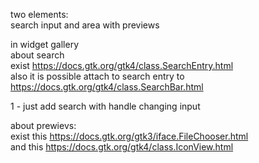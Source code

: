 two elements:<br>
search input and area with previews<br>

in widget gallery<br>
about search<br>
exist https://docs.gtk.org/gtk4/class.SearchEntry.html<br>
also it is possible attach to search entry to https://docs.gtk.org/gtk4/class.SearchBar.html<br>

1 - just add search with handle changing input<br>

about prewievs:<br>
exist this https://docs.gtk.org/gtk3/iface.FileChooser.html<br>
and this https://docs.gtk.org/gtk4/class.IconView.html<br>

